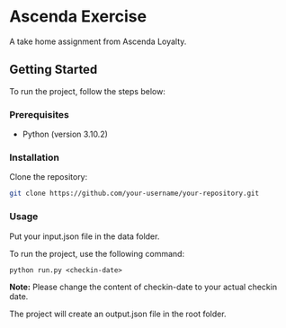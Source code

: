 # Ascenda Exercise
 A take home assignment from Ascenda Loyalty. 

## Getting Started

To run the project, follow the steps below:

### Prerequisites

- Python (version 3.10.2)

### Installation

Clone the repository:

```bash
git clone https://github.com/your-username/your-repository.git
```

### Usage

Put your input.json file in the data folder.

To run the project, use the following command:


    python run.py <checkin-date>
    

**Note:** Please change the content of checkin-date to your actual checkin date.

The project will create an output.json file in the root folder. 